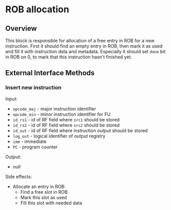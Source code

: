 # ROB allocation

## Overview

This block is responsible for allocation of a free entry in ROB for a new instruction.
First it should find an empty entry in ROB, then mark it as used and fill it with
instruction data and metadata. Especially it should set `done` bit in ROB on 0, to mark
that this instruction hasn't finished yet.


## External Interface Methods

### Insert new instruction

Input:
- `opcode_maj` - major instruction identifier
- `opcode_min` - minor instruction identifier for FU
- `id_rs1` - id of RF field where `src1` should be stored
- `id_rs2` - id of RF field where `src2` should be stored
- `id_out` - id of RF field where instruction output should be stored
- `log_out` - logical identifier of output registry
- `imm` - immediate
- `PC` - program counter

Output:
- *null*

Side effects:
- Allocate an entry in ROB:
  - Find a free slot in ROB
  - Mark this slot as used
  - Fill this slot with needed data
